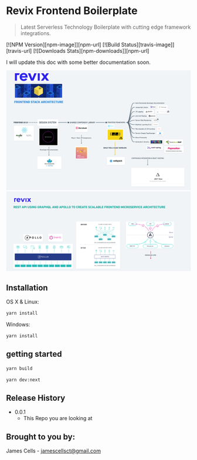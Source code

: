 # Revix Frontend Boilerplate
> Latest Serverless Technology Boilerplate with cutting edge framework integrations.

[![NPM Version][npm-image]][npm-url]
[![Build Status][travis-image]][travis-url]
[![Downloads Stats][npm-downloads]][npm-url]

I will update this doc with some better documentation soon.

![](tech-stack.png)
![](api.png)

## Installation

OS X & Linux:

```sh
yarn install
```

Windows:

```sh
yarn install
```

## getting started

```sh
yarn build
```

```sh
yarn dev:next
```



## Release History

* 0.0.1
    * This Repo you are looking at

## Brought to you by:

James Cells - jamescellsct@gmail.com
